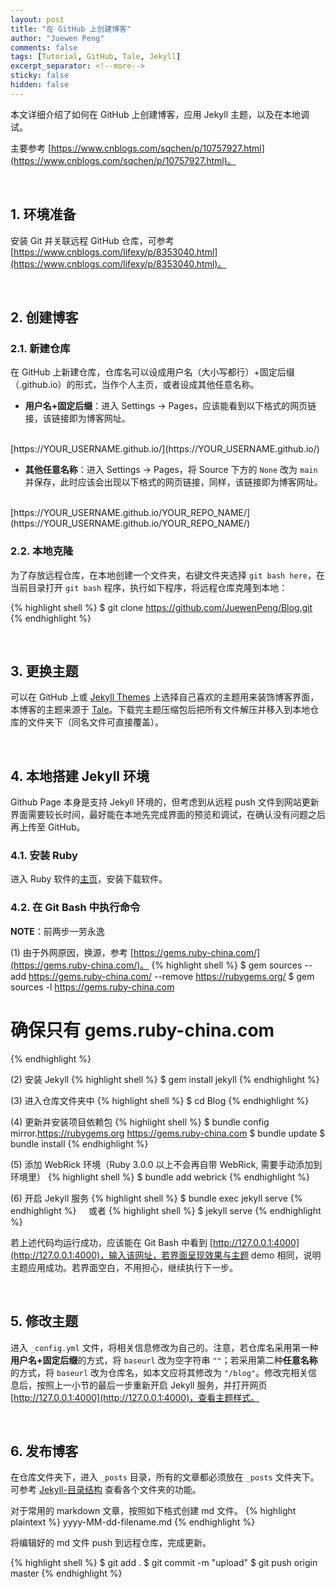 ```yaml
---
layout: post
title: "在 GitHub 上创建博客"
author: "Juewen Peng"
comments: false
tags: [Tutorial, GitHub, Tale, Jekyll]
excerpt_separator: <!--more-->
sticky: false
hidden: false
---
```


<!-- "highlight language" refer to https://github.com/rouge-ruby/rouge/wiki/List-of-supported-languages-and-lexers -->

本文详细介绍了如何在 GitHub 上创建博客，应用 Jekyll 主题，以及在本地调试。<!--more--> 

主要参考 [https://www.cnblogs.com/sqchen/p/10757927.html](https://www.cnblogs.com/sqchen/p/10757927.html)。

<br>

## 1. 环境准备
安装 Git 并关联远程 GitHub 仓库，可参考 [https://www.cnblogs.com/lifexy/p/8353040.html](https://www.cnblogs.com/lifexy/p/8353040.html)。

<br>

## 2. 创建博客
### 2.1. 新建仓库
在 GitHub 上新建仓库，仓库名可以设成用户名（大小写都行）+固定后缀（.github.io）的形式，当作个人主页，或者设成其他任意名称。

<!-- ![img]({{site.baseurl}}/images/2022-06-22-blog-on-github/1.png){:width="60%"} -->

- **用户名+固定后缀**：进入 Settings -> Pages，应该能看到以下格式的网页链接，该链接即为博客网址。
<br>
[https://YOUR_USERNAME.github.io/](https://YOUR_USERNAME.github.io/)

- **其他任意名称**：进入 Settings -> Pages，将 Source 下方的 `None` 改为 `main` 并保存，此时应该会出现以下格式的网页链接，同样，该链接即为博客网址。
<br>
[https://YOUR_USERNAME.github.io/YOUR_REPO_NAME/](https://YOUR_USERNAME.github.io/YOUR_REPO_NAME/)

### 2.2. 本地克隆
为了存放远程仓库，在本地创建一个文件夹，右键文件夹选择 `git bash here`，在当前目录打开 `git bash` 程序，执行如下程序，将远程仓库克隆到本地：

{% highlight shell %}
$ git clone https://github.com/JuewenPeng/Blog.git
{% endhighlight %}

<br>

## 3. 更换主题
可以在 GitHub 上或 [Jekyll Themes](http://jekyllthemes.org/page5/) 上选择自己喜欢的主题用来装饰博客界面，本博客的主题来源于 [Tale](http://jekyllthemes.org/themes/tale/)。下载完主题压缩包后把所有文件解压并移入到本地仓库的文件夹下（同名文件可直接覆盖）。

<br>

## 4. 本地搭建 Jekyll 环境
Github Page 本身是支持 Jekyll 环境的，但考虑到从远程 push 文件到网站更新界面需要较长时间，最好能在本地先完成界面的预览和调试，在确认没有问题之后再上传至 GitHub。

### 4.1. 安装 Ruby
进入 Ruby 软件的[主页](https://rubyinstaller.org/downloads/)，安装下载软件。

### 4.2. 在 Git Bash 中执行命令
**NOTE**：前两步一劳永逸

(1) 由于外网原因，换源，参考 [https://gems.ruby-china.com/](https://gems.ruby-china.com/)。
{% highlight shell %}
$ gem sources --add https://gems.ruby-china.com/ --remove https://rubygems.org/
$ gem sources -l
https://gems.ruby-china.com
# 确保只有 gems.ruby-china.com
{% endhighlight %}

(2) 安装 Jekyll
{% highlight shell %}
$ gem install jekyll
{% endhighlight %}

(3) 进入仓库文件夹中
{% highlight shell %}
$ cd Blog
{% endhighlight %}

(4) 更新并安装项目依赖包
{% highlight shell %}
$ bundle config mirror.https://rubygems.org https://gems.ruby-china.com
$ bundle update
$ bundle install
{% endhighlight %}

(5) 添加 WebRick 环境（Ruby 3.0.0 以上不会再自带 WebRick, 需要手动添加到环境里）
{% highlight shell %}
$ bundle add webrick
{% endhighlight %}

(6) 开启 Jekyll 服务
{% highlight shell %}
$ bundle exec jekyll serve
{% endhighlight %}
&nbsp;&nbsp;&nbsp;&nbsp;或者
{% highlight shell %}
$ jekyll serve
{% endhighlight %}

若上述代码均运行成功，应该能在 Git Bash 中看到 [http://127.0.0.1:4000](http://127.0.0.1:4000)，输入该网址，若界面呈现效果与主题 demo 相同，说明主题应用成功。若界面空白，不用担心，继续执行下一步。

<br>

## 5. 修改主题
进入 `_config.yml` 文件，将相关信息修改为自己的。注意，若仓库名采用第一种**用户名+固定后缀**的方式，将 `baseurl` 改为空字符串 `""`；若采用第二种**任意名称**的方式，将 `baseurl` 改为仓库名，如本文应将其修改为 `"/blog"`。修改完相关信息后，按照上一小节的最后一步重新开启 Jekyll 服务，并打开网页 [http://127.0.0.1:4000](http://127.0.0.1:4000)，查看主题样式。

<br>

## 6. 发布博客
在仓库文件夹下，进入 `_posts` 目录，所有的文章都必须放在 `_posts` 文件夹下。可参考 [Jekyll-目录结构](http://jekyllcn.com/docs/structure/) 查看各个文件夹的功能。

对于常用的 markdown 文章，按照如下格式创建 md 文件。
{% highlight plaintext %}
yyyy-MM-dd-filename.md
{% endhighlight %}

将编辑好的 md 文件 push 到远程仓库，完成更新。

{% highlight shell %}
$ git add .
$ git commit -m "upload"
$ git push origin master
{% endhighlight %}